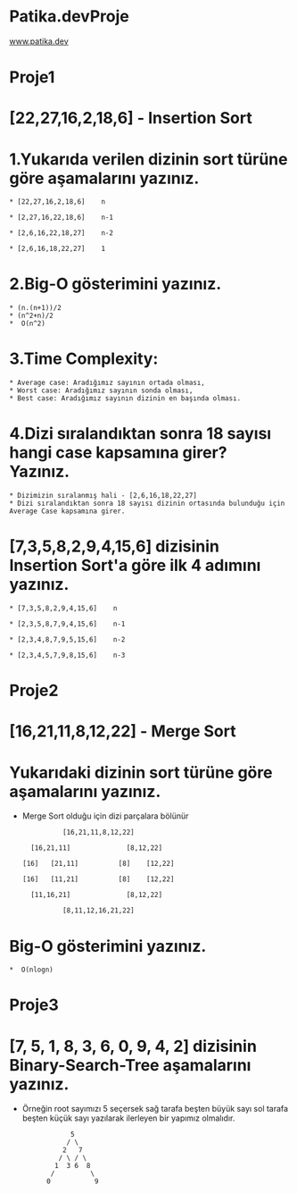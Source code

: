 # Patika.devProje
www.patika.dev
# Proje1
# [22,27,16,2,18,6] - Insertion Sort
# 1.Yukarıda verilen dizinin sort türüne göre aşamalarını yazınız.
    * [22,27,16,2,18,6]    n 
  
    * [2,27,16,22,18,6]    n-1
  
    * [2,6,16,22,18,27]    n-2
  
    * [2,6,16,18,22,27]    1 
  
# 2.Big-O gösterimini yazınız.
    * (n.(n+1))/2
    * (n^2+n)/2
    *  O(n^2)
   
# 3.Time Complexity:
    * Average case: Aradığımız sayının ortada olması,
    * Worst case: Aradığımız sayının sonda olması,
    * Best case: Aradığımız sayının dizinin en başında olması.
 
# 4.Dizi sıralandıktan sonra 18 sayısı hangi case kapsamına girer? Yazınız.
    * Dizimizin sıralanmış hali - [2,6,16,18,22,27] 
    * Dizi sıralandıktan sonra 18 sayısı dizinin ortasında bulunduğu için Average Case kapsamına girer.
 
# [7,3,5,8,2,9,4,15,6] dizisinin Insertion Sort'a göre ilk 4 adımını yazınız.
    * [7,3,5,8,2,9,4,15,6]    n
 
    * [2,3,5,8,7,9,4,15,6]    n-1
  
    * [2,3,4,8,7,9,5,15,6]    n-2
 
    * [2,3,4,5,7,9,8,15,6]    n-3
 
# Proje2
# [16,21,11,8,12,22] - Merge Sort

# Yukarıdaki dizinin sort türüne göre aşamalarını yazınız.
 * Merge Sort olduğu için dizi parçalara bölünür 
  
                 [16,21,11,8,12,22] 
                    
         [16,21,11]              [8,12,22]
    
       [16]   [21,11]          [8]    [12,22]
      
       [16]   [11,21]          [8]    [12,22]
        
         [11,16,21]              [8,12,22] 
        
                 [8,11,12,16,21,22]
# Big-O gösterimini yazınız.
    *  O(nlogn)
    
# Proje3
# [7, 5, 1, 8, 3, 6, 0, 9, 4, 2] dizisinin Binary-Search-Tree aşamalarını yazınız.
 * Örneğin root sayımızı 5 seçersek sağ tarafa beşten büyük sayı sol tarafa beşten küçük sayı yazılarak ilerleyen bir yapımız olmalıdır.  
 
                   5
                  / \
                 2   7
                / \ / \
               1  3 6  8
              /         \
             0           9
    
